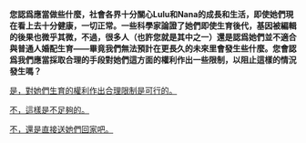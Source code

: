 **您認爲應當做些什麼，社會各界十分關心Lulu和Nana的成長和生活，即使她們現在看上去十分健康，一切正常。一些科學家論證了她們即使生育後代，基因被編輯的後果也微乎其微，不過，很多人（也許您就是其中之一）還是認爲她們並不適合與普通人婚配生育——畢竟我們無法預計在更長久的未來里會發生些什麼。您會認爲我們應當採取合理的手段對她們這方面的權利作出一些限制，以阻止這樣的情況發生嗎？**

[是，對她們生育的權利作出合理限制是可行的。](end2.md)

[不，這樣是不足夠的。](branch3.md)

[不，還是直接送她們回家吧。](end1.md)

